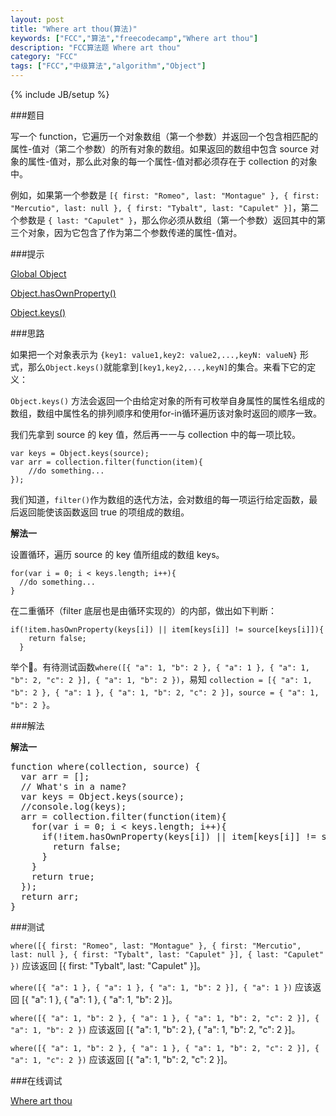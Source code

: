 ```yaml
---
layout: post
title: "Where art thou(算法)"
keywords: ["FCC","算法","freecodecamp","Where art thou"]
description: "FCC算法题 Where art thou"
category: "FCC"
tags: ["FCC","中级算法","algorithm","Object"]
---
```

{% include JB/setup %}

###题目

写一个 function，它遍历一个对象数组（第一个参数）并返回一个包含相匹配的属性-值对（第二个参数）的所有对象的数组。如果返回的数组中包含 source 对象的属性-值对，那么此对象的每一个属性-值对都必须存在于 collection 的对象中。

例如，如果第一个参数是 `[{ first: "Romeo", last: "Montague" }, { first: "Mercutio", last: null }, { first: "Tybalt", last: "Capulet" }]`，第二个参数是 `{ last: "Capulet" }`，那么你必须从数组（第一个参数）返回其中的第三个对象，因为它包含了作为第二个参数传递的属性-值对。

###提示

[Global Object](https://developer.mozilla.org/zh-CN/docs/Web/JavaScript/Reference/Global_Objects/Object)

[Object.hasOwnProperty()](https://developer.mozilla.org/zh-CN/docs/Web/JavaScript/Reference/Global_Objects/Object/hasOwnProperty)

[Object.keys()](https://developer.mozilla.org/zh-CN/docs/Web/JavaScript/Reference/Global_Objects/Object/keys)

###思路

如果把一个对象表示为 `{key1: value1,key2: value2,...,keyN: valueN}` 形式，那么`Object.keys()`就能拿到`[key1,key2,...,keyN]`的集合。来看下它的定义：

`Object.keys()` 方法会返回一个由给定对象的所有可枚举自身属性的属性名组成的数组，数组中属性名的排列顺序和使用for-in循环遍历该对象时返回的顺序一致。

我们先拿到 source 的 key 值，然后再一一与 collection 中的每一项比较。

	var keys = Object.keys(source); 
	var arr = collection.filter(function(item){
		//do something...
	});

我们知道，`filter()`作为数组的迭代方法，会对数组的每一项运行给定函数，最后返回能使该函数返回 true 的项组成的数组。

**解法一**

设置循环，遍历 source 的 key 值所组成的数组 keys。

	for(var i = 0; i < keys.length; i++){
      //do something... 
    }   

在二重循环（filter 底层也是由循环实现的）的内部，做出如下判断：

	if(!item.hasOwnProperty(keys[i]) || item[keys[i]] != source[keys[i]]){
        return false;
      }   

举个🌰。有待测试函数`where([{ "a": 1, "b": 2 }, { "a": 1 }, { "a": 1, "b": 2, "c": 2 }], { "a": 1, "b": 2 })`，易知 `collection = [{ "a": 1, "b": 2 }, { "a": 1 }, { "a": 1, "b": 2, "c": 2 }]`，`source = { "a": 1, "b": 2 }`。

###解法

**解法一**

<pre>
function where(collection, source) {
  var arr = [];
  // What's in a name?
  var keys = Object.keys(source);
  //console.log(keys);
  arr = collection.filter(function(item){
    for(var i = 0; i < keys.length; i++){
      if(!item.hasOwnProperty(keys[i]) || item[keys[i]] != source[keys[i]]){
        return false;
      }    
    }   
    return true;
  });
  return arr;
}
</pre>

###测试

`where([{ first: "Romeo", last: "Montague" }, { first: "Mercutio", last: null }, { first: "Tybalt", last: "Capulet" }], { last: "Capulet" })` 应该返回 [{ first: "Tybalt", last: "Capulet" }]。

`where([{ "a": 1 }, { "a": 1 }, { "a": 1, "b": 2 }], { "a": 1 })` 应该返回 [{ "a": 1 }, { "a": 1 }, { "a": 1, "b": 2 }]。

`where([{ "a": 1, "b": 2 }, { "a": 1 }, { "a": 1, "b": 2, "c": 2 }], { "a": 1, "b": 2 })` 应该返回 [{ "a": 1, "b": 2 }, { "a": 1, "b": 2, "c": 2 }]。

`where([{ "a": 1, "b": 2 }, { "a": 1 }, { "a": 1, "b": 2, "c": 2 }], { "a": 1, "c": 2 })` 应该返回 [{ "a": 1, "b": 2, "c": 2 }]。

###在线调试

[Where art thou](https://freecodecamp.cn/challenges/where-art-thou)